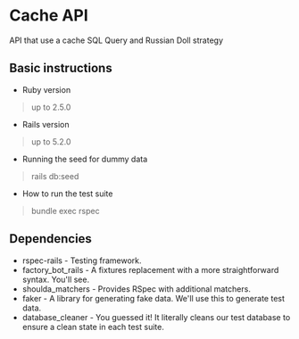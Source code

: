 # Cache API

API that use a cache SQL Query and Russian Doll strategy 


## Basic instructions

* Ruby version
> up to 2.5.0

* Rails version
> up to 5.2.0

* Running the seed for dummy data
> rails db:seed

* How to run the test suite
> bundle exec rspec

## Dependencies

* rspec-rails - Testing framework.
* factory_bot_rails - A fixtures replacement with a more straightforward syntax. You'll see.
* shoulda_matchers - Provides RSpec with additional matchers.
* faker - A library for generating fake data. We'll use this to generate test data.
* database_cleaner - You guessed it! It literally cleans our test database to ensure a clean state in each test suite.
